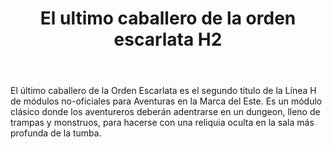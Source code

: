 ﻿---
title: El ultimo caballero de la orden escarlata H2
summary: Una reliquia maldita está haciendo que criaturas malignas deambulen por nuestro mundo, trayendo consigo el caos y la muerte que su señor, Penumbra, les ha ordenado. Un caballero, el último de su Orden, ha jurado acabar con ese Mal y para ello, ayudado por los aventureros, se adentrará en la tumba que debía custodiar la reliquia.
authors:
  - Héctor Prieto de la Calle
date:
type: post
categories:
- Linea H
tags:
- linea H
- dungeon
minlevels: "2"
maxlevels: "4"
prices: gratis
session: "2"
mincharacters: "3"
maxcharacters: "5"
eval:  No oficial
cover: "elultimocaballerodelaordenescarlata.jpg"
download: "elultimocaballerodelaordenescarlata.pdf"
moreinfo: "https://labibliotecadelcalamar.blogspot.com/2017/09/modulo-h2-el-ultimo-caballero-de-la.html"
license: "OGL"
draft: false

---

El último caballero de la Orden Escarlata es el segundo título de la Línea H de módulos no-oficiales para Aventuras en la Marca del Este. Es un módulo clásico donde los aventureros deberán adentrarse en un dungeon, lleno de trampas y monstruos, para hacerse con una reliquia oculta en la sala más profunda de la tumba.